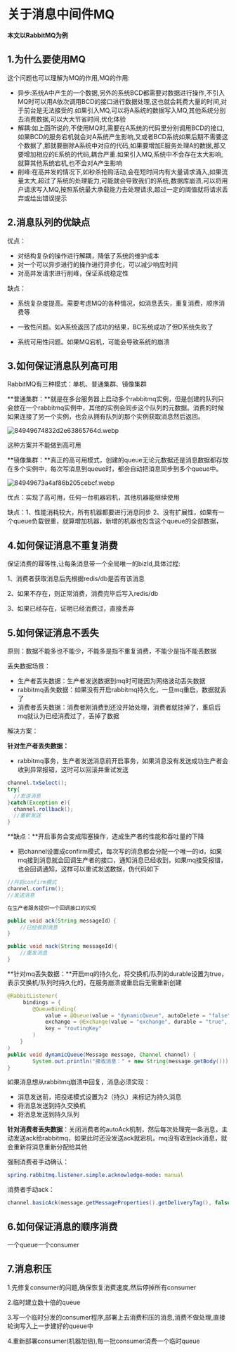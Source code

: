 # 关于消息中间件MQ

**本文以RabbitMQ为例**

## 1.为什么要使用MQ

这个问题也可以理解为MQ的作用,MQ的作用:

- 异步:系统A中产生的一个数据,另外的系统BCD都需要对数据进行操作,不引入MQ时可以用A依次调用BCD的接口进行数据处理,这也就会耗费大量的时间,对于前台是无法接受的.如果引入MQ,可以将A系统的数据写入MQ,其他系统分别去消费数据,可以大大节省时间,优化体验
- 解耦:如上面所说的,不使用MQ时,需要在A系统的代码里分别调用BCD的接口,如果BCD的服务宕机就会对A系统产生影响,又或者BCD系统如果后期不需要这个数据了,那就要删除A系统中对应的代码,如果要增加E服务处理A的数据,那又要增加相应的E系统的代码,耦合严重.如果引入MQ,系统中不会存在太大影响,就算其他系统宕机,也不会对A产生影响
- 削峰:在高并发的情况下,如秒杀抢购活动,会在短时间内有大量请求涌入,如果流量太大,超过了系统的处理能力,可能就会导致我们的系统,数据库崩溃,可以将用户请求写入MQ,按照系统最大承载能力去处理请求,超过一定的阈值就将请求丢弃或给出错误提示



## 2.消息队列的优缺点

优点：

- 对结构复杂的操作进行解耦，降低了系统的维护成本
- 对一个可以异步进行的操作进行异步化，可以减少响应时间
- 对高并发请求进行削峰，保证系统稳定性

缺点：

- 系统复杂度提高。需要考虑MQ的各种情况，如消息丢失，重复消费，顺序消费等

- 一致性问题。如A系统返回了成功的结果，BC系统成功了但D系统失败了
- 系统可用性问题。如果MQ宕机，可能会导致系统的崩溃



## 3.如何保证消息队列高可用

RabbitMQ有三种模式：单机、普通集群、镜像集群

**普通集群：**就是在多台服务器上启动多个rabbitmq实例，但是创建的队列只会放在一个rabbitmq实例中，其他的实例会同步这个队列的元数据。消费的时候如果连接了另一个实例，也会从拥有队列的那个实例获取消息然后返回。

![84949674832d2e63865764d.webp](https://storyxc.com/images/blog//8494967-4832d2e63865764d.webp)

这种方案并不能做到高可用

**镜像集群：**真正的高可用模式，创建的queue无论元数据还是消息数据都存放在多个实例中，每次写消息到queue时，都会自动把消息同步到多个queue中。

![84949673a4af86b205cebcf.webp](https://storyxc.com/images/blog//8494967-3a4af86b205cebcf.webp)

优点：实现了高可用，任何一台机器宕机，其他机器能继续使用

缺点：1、性能消耗较大，所有机器都要进行消息同步  2、没有扩展性，如果有一个queue负载很重，就算增加机器，新增的机器也包含这个queue的全部数据，

## 4.如何保证消息不重复消费

保证消费的幂等性,让每条消息带一个全局唯一的bizId,具体过程:

1、消费者获取消息后先根据redis/db是否有该消息

2、如果不存在，则正常消费，消费完毕后写入redis/db

3、如果已经存在，证明已经消费过，直接丢弃

## 5.如何保证消息不丢失

原则：数据不能多也不能少，不能多是指不重复消费，不能少是指不能丢数据



丢失数据场景：

- 生产者丢失数据：生产者发送数据到mq时可能因为网络波动丢失数据
- rabbitmq丢失数据：如果没有开启rabbitmq持久化，一旦mq重启，数据就丢了
- 消费者丢失数据：消费者刚消费到还没开始处理，消费者就挂掉了，重启后mq就认为已经消费过了，丢掉了数据



解决方案：

**针对生产者丢失数据：**

- rabbitmq事务，生产者发送消息前开启事务，如果消息没有发送成功生产者会收到异常报错，这时可以回滚并重试发送

```java
channel.txSelect();
try{
  //发送消息
}catch(Exception e){
  channel.rollback();
  //重新发送
}
```

**缺点：**开启事务会变成阻塞操作，造成生产者的性能和吞吐量的下降

- 把channel设置成confirm模式，每次写的消息都会分配一个唯一的id，如果mq接到消息就会回调生产者的接口，通知消息已经收到，如果mq接受报错，也会回调通知，这样可以重试发送数据，伪代码如下

```java
//开启confirm模式
channel.confirm();
//发送消息

在生产者服务提供一个回调接口的实现

public void ack(String messageId）{
	//已经收到消息
}

public void nack(String messageId){
    //重发消息
}
```



**针对mq丢失数据：**开启mq的持久化，将交换机/队列的durable设置为true，表示交换机/队列时持久化的，在服务崩溃或重启后无需重新创建

```java
@RabbitListener(
     bindings = {
        @QueueBinding(
            value = @Queue(value = "dynamicQueue", autoDelete = "false", durable = "true"),
            exchange = @Exchange(value = "exchange", durable = "true", type = ExchangeTypes.DIRECT),
            key = "routingKey"
        )
    }
)
public void dynamicQueue(Message message, Channel channel) {
        System.out.println("接收消息：" + new String(message.getBody()));
}
```

如果消息想从rabbitmq崩溃中回复，消息必须实现：

- 消息发送前，把投递模式设置为2（持久）来标记为持久消息
- 将消息发送到持久交换机
- 将消息发送到持久队列



**针对消费者丢失数据**：关闭消费者的autoAck机制，然后每次处理完一条消息，主动发送ack给rabbitmq，如果此时还没发送ack就宕机，mq没有收到ack消息，就会重新将消息重新分配给其他

强制消费者手动确认：

```yml
spring.rabbitmq.listener.simple.acknowledge-mode: manual
```

消费者手动ack：

```java
channel.basicAck(message.getMessageProperties().getDeliveryTag(), false);
```

## 6.如何保证消息的顺序消费

一个queue一个consumer

## 7.消息积压

1.先修复consumer的问题,确保恢复消费速度,然后停掉所有consumer

2.临时建立数十倍的queue

3.写一个临时分发的consumer程序,部署上去消费积压的消息,消费不做处理,直接轮询写入上一步建好的queue中

4.重新部署consumer(机器加倍),每一批consumer消费一个临时queue